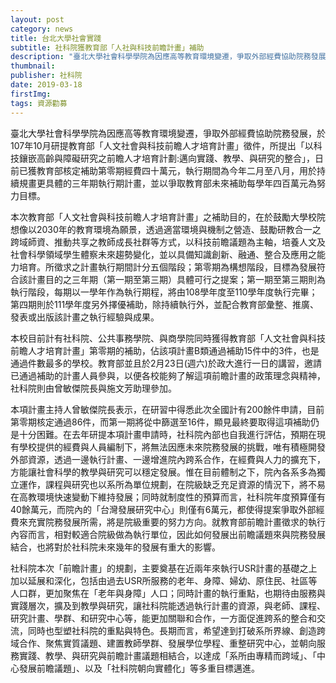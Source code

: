 ```yaml
---
layout: post
category: news
title: 台北大學社會實踐
subtitle: 社科院獲教育部「人社與科技前瞻計畫」補助
description: "臺北大學社會科學學院為因應高等教育環境變遷，爭取外部經費協助院務發展，於107年10月研提教育部「人文社會與科技前瞻人才培育計畫」徵件，所提出「以科技鑲嵌高齡與障礙研究之前瞻人才培育計劃:邁向實踐、教學、與研究的整合」，日前已獲教育部核定補助第零期經費四十萬元，執行期間為今年二月至八月，用於持續規畫更具體的三年期執行期計畫，並以爭取教育部未來補助每學年四百萬元為努力目標。..."
thumbnail:
publisher: 社科院
date: 2019-03-18
firstImg: 
tags: 資源勸募
---
```


臺北大學社會科學學院為因應高等教育環境變遷，爭取外部經費協助院務發展，於107年10月研提教育部「人文社會與科技前瞻人才培育計畫」徵件，所提出「以科技鑲嵌高齡與障礙研究之前瞻人才培育計劃:邁向實踐、教學、與研究的整合」，日前已獲教育部核定補助第零期經費四十萬元，執行期間為今年二月至八月，用於持續規畫更具體的三年期執行期計畫，並以爭取教育部未來補助每學年四百萬元為努力目標。

本次教育部「人文社會與科技前瞻人才培育計畫」之補助目的，在於鼓勵大學校院想像以2030年的教育環境為願景，透過適當環境與機制之營造、鼓勵研教合一之跨域師資、推動共享之教師成長社群等方式，以科技前瞻議題為主軸，培養人文及社會科學領域學生體察未來趨勢變化，並以具備知識創新、融通、整合及應用之能力培育。所徵求之計畫執行期間計分五個階段；第零期為構想階段，目標為發展符合該計畫目的之三年期（第一期至第三期）具體可行之提案；第一期至第三期則為執行階段，每期以一學年作為執行期程，將由108學年度至110學年度執行完畢；第四期則於111學年度另外擇優補助，除持續執行外，並配合教育部彙整、推廣、發表或出版該計畫之執行經驗與成果。

本校目前計有社科院、公共事務學院、與商學院同時獲得教育部「人文社會與科技前瞻人才培育計畫」第零期的補助，佔該項計畫B類通過補助15件中的3件，也是通過件數最多的學校。教育部並且於2月23日(週六)於政大進行一日的講習，邀請已通過補助的計畫人員參與，以便各校能夠了解這項前瞻計畫的政策理念與精神，社科院則由曾敏傑院長與施文芳助理參加。

本項計畫主持人曾敏傑院長表示，在研習中得悉此次全國計有200餘件申請，目前第零期核定通過86件，而第一期將從中篩選至16件，顯見最終要取得這項補助仍是十分困難。在去年研提本項計畫申請時，社科院內部也自我進行評估，預期在現有學校提供的經費與人員編制下，將無法因應未來院務發展的挑戰，唯有積極開發外部資源，透過一邊執行計畫、一邊增進院內跨系合作，在經費與人力的擴充下，方能讓社會科學的教學與研究可以穩定發展。惟在目前體制之下，院內各系多為獨立運作，課程與研究也以系所為單位規劃，在院級缺乏充足資源的情況下，將不易在高教環境快速變動下維持發展；同時就制度性的預算而言，社科院年度預算僅有40餘萬元，而院內的「台灣發展研究中心」則僅有6萬元，都使得提案爭取外部經費來充實院務發展所需，將是院級重要的努力方向。就教育部前瞻計畫徵求的執行內容而言，相對較適合院級做為執行單位，因此如何發展出前瞻議題來與院務發展結合，也將對於社科院未來幾年的發展有重大的影響。

社科院本次「前瞻計畫」的規劃，主要奠基在近兩年來執行USR計畫的基礎之上加以延展和深化，包括由過去USR所服務的老年、身障、婦幼、原住民、社區等人口群，更加聚焦在「老年與身障」人口；同時計畫的執行重點，也期待由服務與實踐層次，擴及到教學與研究，讓社科院能透過執行計畫的資源，與老師、課程、研究計畫、學群、和研究中心等，能更加關聯和合作，一方面促進跨系的整合和交流，同時也型塑社科院的重點與特色。長期而言，希望達到打破系所界線、創造跨域合作、聚焦實質議題、建置教師學群、發展學位學程、重整研究中心，並朝向服務實踐、教學、與研究與前瞻計畫議題相結合，以達成「系所由專精而跨域」、「中心發展前瞻議題」、以及「社科院朝向實體化」等多重目標邁進。
